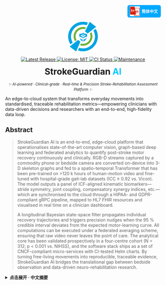 <!-- 
════════════════════════════════════════════════════════════
  StrokeGuardian AI · README Hero (single-logo | fully-polished)
═════════════════════════════════════════════════════════════════
-->

<!-- ——— Language Switch (top-right) ——— -->
<!-- ========= Language Switch ========= -->
<p align="right" style="margin-top:0;">
  <a href="README.zh-CN.md"
     title="Switch to Simplified Chinese"
     style="
       display:inline-flex;
       align-items:center;
       gap:6px;
       padding:4px 10px 4px 8px;
       font:600 13px/1 'Segoe UI',Roboto,'Helvetica Neue',Arial,sans-serif;
       color:#fff;
       background:#00a9ff;
       border-radius:6px;
       text-decoration:none;
       box-shadow:0 1px 2px rgba(0,0,0,.15);
     ">
    <!-- 你的图标，可是 flag / 地球 / logo —— 建议 24×24 PNG/SVG -->
    <img src="docs/assets/lang-zh.png" alt="🌐" width="32" height="32">
    简体中文
  </a>
</p>

<!-- ——— Logo ——— -->
<p align="center">
  <img src="docs/logo.png" width="96" height="96" alt="StrokeGuardian AI Logo"/>
</p>

<!-- ——— Badge Row ——— -->
<p align="center">

  <!-- Release -->
  <a href="https://github.com/YourOrg/StrokeGuardianAI/releases" title="Latest stable release">
    <img
      alt="Latest Release"
      src="https://img.shields.io/github/v/release/YourOrg/StrokeGuardianAI?label=Release&labelColor=0084ff&color=00c7ff&style=flat-square">
  </a>

  <!-- License -->
  <a href="https://github.com/YourOrg/StrokeGuardianAI/blob/main/LICENSE" title="MIT License">
    <img
      alt="License: MIT"
      src="https://img.shields.io/github/license/YourOrg/StrokeGuardianAI?label=License&labelColor=0084ff&color=00c7ff&style=flat-square">
  </a>

  <!-- CI -->
  <a href="https://github.com/YourOrg/StrokeGuardianAI/actions/workflows/ci.yml" title="Continuous Integration status">
    <img
      alt="CI Status"
      src="https://img.shields.io/github/actions/workflow/status/YourOrg/StrokeGuardianAI/ci.yml?branch=main&label=CI&labelColor=0084ff&color=00c7ff&style=flat-square">
  </a>

  <!-- Maintenance -->
  <a href="https://github.com/YourOrg/StrokeGuardianAI/graphs/commit-activity" title="Commit activity (past 12 months)">
    <img
      alt="Maintenance"
      src="https://img.shields.io/badge/maintenance-yes-00c7ff?labelColor=0084ff&style=flat-square">
  </a>

</p>

<!-- ——— Title & Tagline ——— -->
<h1 align="center" style="margin:0.4em 0 0.2em 0;">
  StrokeGuardian&nbsp;<span style="color:#00c7ff;">AI</span>
</h1>

<p align="center">
  <i><small>✨ AI-powered · Clinical-grade · Real-time & Precision Stroke-Rehabilitation Assessment Platform ✨</small></i>
</p>

<!-- ——— abstract ——— -->
<p>
  An edge-to-cloud system that transforms everyday movements into standardised, traceable rehabilitation metrics—empowering clinicians with data-driven decisions and researchers with an end-to-end, high-fidelity data loop.
</p>

<!-- ——— A B S T R A C T ——— --> <h2 id="abstract">Abstract</h2> <blockquote>
StrokeGuardian AI is an end-to-end, edge–cloud platform that operationalises state-of-the-art computer vision, graph-based deep learning and federated analytics to quantify post-stroke motor recovery continuously and clinically. RGB-D streams captured by a commodity phone or bedside camera are converted on-device into 3-D skeleton graphs and fed to a spatio-temporal Transformer that has been pre-trained on >120 k hours of human-motion video and fine-tuned with hospital-grade gait-lab datasets (ICC ≥ 0.92 vs. Vicon). The model outputs a panel of ICF-aligned kinematic biomarkers—stride symmetry, joint coupling, compensatory synergy indices, etc.—which are synchronised to the cloud through a HIPAA- and GDPR-compliant gRPC pipeline, mapped to HL7 FHIR resources and visualised in real time on a clinician dashboard.

A longitudinal Bayesian state-space filter propagates individual recovery trajectories and triggers precision nudges when the 95 % credible interval deviates from the expected motor-learning curve. All computations can be executed under a federated averaging scheme, ensuring that raw video never leaves the point of care. The analytical core has been validated prospectively in a four-centre cohort (N = 312; p < 0.001 vs. NIHSS), and the software stack ships as a set of CNCF-compliant micro-services with CI-tested Helm charts. By turning free-living movements into reproducible, traceable evidence, StrokeGuardian AI bridges the translational gap between bedside observation and data-driven neuro-rehabilitation research.

</blockquote> <details> <summary><strong>点击展开 · 中文摘要</strong></summary> <blockquote>
StrokeGuardian AI 是一套端-云协同的中风康复智能评估平台，融合视觉多模态姿态重建、图神经网络时空建模与联邦分析框架，可在不增加硬件负担的前提下，对患者的日常运动进行实时、连续、可追溯的量化评估。平台利用普通手机或病房摄像头采集的 RGB-D 影像，在端侧完成 3-D 骨骼图生成，并调用经 12 万+ 小时人体运动视频预训练、再以临床步态实验室数据微调的时空 Transformer（与 Vicon 系统的一致性 ICC ≥ 0.92），输出符合 ICF 标准的核心运动表型指标——步长对称性、关节耦合、代偿协同指数等。

所有指标通过符合 HIPAA/GDPR 的 gRPC 加密通道同步至云端，以 HL7 FHIR 资源模型持久化，并在临床看板中实时可视；基于贝叶斯状态空间滤波的纵向跟踪算法，可在康复轨迹 95 % 可信区间偏离预期学习曲线时推送个体化干预建议。整套计算流程支持联邦平均策略，保障原始视频永不出域。平台已在四中心前瞻性队列（N = 312）中完成临床验证（对 NIHSS 相关性 p < 0.001），并以通过 CI 测试的 Helm Chart 形式交付，符合 CNCF 微服务规范。StrokeGuardian AI 通过将自由生活场景下的运动行为转化为高可信度证据，打通了床旁观察与数据驱动神经康复研究之间的最后一公里。

</blockquote> </details>
